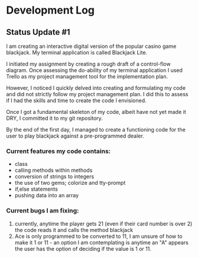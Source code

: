 # Development Log
## Status Update #1
I am creating an interactive digital version of the popular casino game blackjack. My terminal application is called Blackjack Lite. 

I initiated my assignment by creating a rough draft of a control-flow diagram. Once assessing the do-ability of my terminal application I used Trello as my project management tool for the implementation plan.

However, I noticed I quickly delved into creating and formulating my code and did not strictly follow my project management plan. I did this to assess if I had the skills and time to create the code I envisioned. 

Once I got a fundamental skeleton of my code, albeit have not yet made it DRY, I committed it to my git repository. 

By the end of the first day, I managed to create a functioning code for the user to play blackjack against a pre-programmed dealer. 

### Current features my code contains:

- class
- calling methods within methods
- conversion of strings to integers 
- the use of two gems; colorize and tty-prompt 
- if,else statements
- pushing data into an array 

### Current bugs I am fixing:

1. currently, anytime the player gets 21 (even if their card number is over 2) the code reads it and calls the method blackjack   
2. Ace is only programmed to be converted to 11, I am unsure of how to make it 1 or 11 - an option I am contemplating is anytime an "A" appears the user has the option of deciding if the value is 1 or 11.